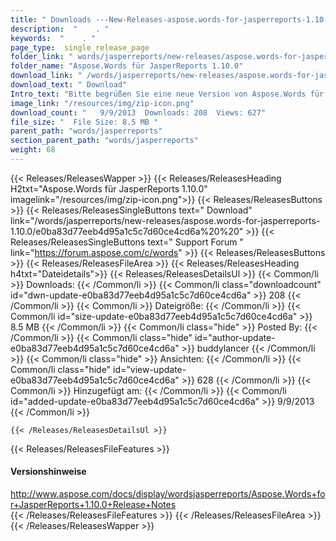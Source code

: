 ```yaml
---
title: " Downloads ---New-Releases-aspose.words-for-jasperreports-1.10.0 . "
description:  "    . " 
keywords:  "    . " 
page_type:  single_release_page
folder_link: " words/jasperreports/new-releases/aspose.words-for-jasperreports-1.10.0/"
folder_name: "Aspose.Words für JasperReports 1.10.0"
download_link: " /words/jasperreports/new-releases/aspose.words-for-jasperreports-1.10.0/e0ba83d77eeb4d95a1c5c7d60ce4cd6a"
download_text: " Download"
Intro_text: "Bitte begrüßen Sie eine neue Version von Aspose.Words für JasperReports. In dieser Ausgabe..."
image_link: "/resources/img/zip-icon.png"
download_count: "   9/9/2013  Downloads: 208  Views: 627"
file_size: "  File Size: 8.5 MB "
parent_path: "words/jasperreports"
section_parent_path: "words/jasperreports"
weight: 68
---
```


{{< Releases/ReleasesWapper >}}
  {{< Releases/ReleasesHeading H2txt="Aspose.Words für JasperReports 1.10.0" imagelink="/resources/img/zip-icon.png">}}
  {{< Releases/ReleasesButtons >}}
    {{< Releases/ReleasesSingleButtons text=" Download" link="/words/jasperreports/new-releases/aspose.words-for-jasperreports-1.10.0/e0ba83d77eeb4d95a1c5c7d60ce4cd6a%20%20" >}}
    {{< Releases/ReleasesSingleButtons text=" Support Forum " link="https://forum.aspose.com/c/words" >}}
  {{< Releases/ReleasesButtons >}}
  {{< Releases/ReleasesFileArea >}}
    {{< Releases/ReleasesHeading h4txt="Dateidetails">}}
    {{< Releases/ReleasesDetailsUl >}}
            {{< Common/li >}} Downloads: {{< /Common/li >}}
      {{< Common/li class="downloadcount" id="dwn-update-e0ba83d77eeb4d95a1c5c7d60ce4cd6a" >}} 208 {{< /Common/li >}}
      {{< Common/li >}} Dateigröße: {{< /Common/li >}}
      {{< Common/li id="size-update-e0ba83d77eeb4d95a1c5c7d60ce4cd6a" >}} 8.5 MB {{< /Common/li >}} 
      {{< Common/li  class="hide" >}} Posted By: {{< /Common/li >}} 
      {{< Common/li class="hide" id="author-update-e0ba83d77eeb4d95a1c5c7d60ce4cd6a" >}} buddylancer {{< /Common/li >}}
      {{< Common/li class="hide" >}} Ansichten: {{< /Common/li >}}
      {{< Common/li class="hide" id="view-update-e0ba83d77eeb4d95a1c5c7d60ce4cd6a" >}} 628 {{< /Common/li >}}
      {{< Common/li >}} Hinzugefügt am: {{< /Common/li >}}
      {{< Common/li id="added-update-e0ba83d77eeb4d95a1c5c7d60ce4cd6a" >}} 9/9/2013 {{< /Common/li >}} 

    {{< /Releases/ReleasesDetailsUl >}}

  {{< Releases/ReleasesFileFeatures >}}
      <h4>Versionshinweise</h4><div> <a href="http://www.aspose.com/docs/display/wordsjasperreports/Aspose.Words+for+JasperReports+1.10.0+Release+Notes">http://www.aspose.com/docs/display/wordsjasperreports/Aspose.Words+for+JasperReports+1.10.0+Release+Notes</a></div>
  {{< /Releases/ReleasesFileFeatures >}}
 {{< /Releases/ReleasesFileArea >}}
{{< /Releases/ReleasesWapper >}}



